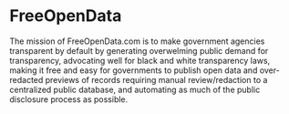 # FreeOpenData

The mission of FreeOpenData.com is to make government agencies transparent by default by generating overwelming public demand for transparency, advocating well for black and white transparency laws, making it free and easy for governments to publish open data and over-redacted previews of records requiring manual review/redaction to a centralized public database, and automating as much of the public disclosure process as possible.
